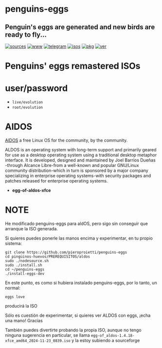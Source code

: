 penguins-eggs
=============

## Penguin&#39;s eggs are generated and new birds are ready to fly...
[![sources](https://img.shields.io/badge/github-sources-cyan)](https://github.com/pieroproietti/penguins-eggs)
[![www](https://img.shields.io/badge/www-blog-cyan)](https://penguins-eggs.net)
[![telegram](https://img.shields.io/badge/telegram-group-cyan)](https://t.me/penguins_eggs)
[![isos](https://img.shields.io/badge/images-ISO-blue)](https://sourceforge.net/projects/penguins-eggs/files/ISOS)
[![pkg](https://img.shields.io/badge/packages-bin-blue)](https://sourceforge.net/projects/penguins-eggs/files/Packages)
[![ver](https://img.shields.io/npm/v/penguins-eggs.svg)](https://npmjs.org/package/penguins-eggs)

# Penguins' eggs remastered ISOs

# user/password
* ```live/evolution```
* ```root/evolution```

# AlDOS

[AlDOS](https://www.alcancelibre.org/aldos) a free Linux OS for the community, by the community.

ALDOS is an operating system with long-term support and primarily geared for use as a desktop operating system using a traditional desktop metaphor interface. It is developed, designed and maintained by Joel Barrios Dueñas -through Alcance Libre-from a well-known and popular GNU/Linux community distribution-which in turn is sponsored by a major company specializing in enterprise operating systems-with security packages and patches released for enterprise operating systems.

* **egg-of-aldos-xfce**


# NOTE
He modificado penguins-eggs para aldOS, pero sigo sin conseguir que arranque la ISO generada. 

Si quieres puedes ponerle las manos encima y experimentar, en tu propio sistema:
```shell
git clone https://github.com/pieroproietti/penguins-eggs
cd pingüinos-huevos/PREREQUISITOS/aldos
sudo ./nodesource.sh
sudo ./install.sh
cd ~/penguins-eggs
./install-eggs-dev
```
En este punto, es como si hubiera instalado penguins-eggs, por lo tanto, un normal:

`eggs love`

producirá la ISO

Sólo es cuestión de experimentar, si quieres ver ALDOS con eggs, ¡echa una mano! Gracias

También puedes divertirte probando la propia ISO, aunque no tengo ninguna sugerencia en 
particular, se llama `egg-of_aldos-1.4.18-xfce_amd64_2024-11-23_0839.iso`
 y la estoy subiendo a sourceforge